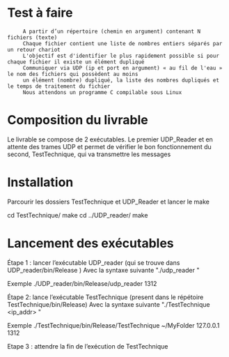 # Test à faire

         A partir d’un répertoire (chemin en argument) contenant N fichiers (texte)
         Chaque fichier contient une liste de nombres entiers séparés par un retour chariot
         L'objectif est d'identifier le plus rapidement possible si pour chaque fichier il existe un élément dupliqué
         Communiquer via UDP (ip et port en argument) « au fil de l'eau » le nom des fichiers qui possèdent au moins
         un élément (nombre) dupliqué, la liste des nombres dupliqués et le temps de traitement du fichier
         Nous attendons un programme C compilable sous Linux



# Composition du livrable

 Le livrable se compose de 2 exécutables. Le premier UDP_Reader et en attente des trames UDP et permet de vérifier le bon 
 fonctionnement du second, TestTechnique, qui va transmettre les messages 


# Installation

Parcourir les dossiers TestTechnique et UDP_Reader et lancer le make

cd TestTechnique/
make 
cd ../UDP_reader/
make

# Lancement des exécutables

 Étape 1 : lancer l’exécutable UDP_reader (qui se trouve dans UDP_reader/bin/Release )
 	    Avec la syntaxe suivante "./udp_reader <port>"

Exemple
./UDP_reader/bin/Release/udp_reader 1312

 Étape 2: lance l’exécutable TestTechnique (present dans le répétoire TestTechnique/bin/Release)
	    Avec la syntaxe suivante "./TestTechnique <folder> <ip_addr> <port>"

Exemple
./TestTechnique/bin/Release/TestTechnique ~/MyFolder 127.0.0.1 1312

 Etape 3 : attendre la fin de l’exécution de TestTechnique

